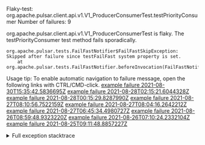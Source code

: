         
Flaky-test: org.apache.pulsar.client.api.v1.V1_ProducerConsumerTest.testPriorityConsumer
Number of failures: 9

org.apache.pulsar.client.api.v1.V1_ProducerConsumerTest is flaky. The testPriorityConsumer test method fails sporadically.

```
org.apache.pulsar.tests.FailFastNotifier$FailFastSkipException: Skipped after failure since testFailFast system property is set.
	at org.apache.pulsar.tests.FailFastNotifier.beforeInvocation(FailFastNotifier.java:88)

```

Usage tip: To enable automatic navigation to failure message, open the following links with CTRL/CMD-click.
[example failure 2021-08-30T15:35:42.5836695Z](https://github.com/apache/pulsar/runs/3463119398?check_suite_focus=true#step:9:3679)
[example failure 2021-08-28T02:15:21.6044328Z](https://github.com/apache/pulsar/runs/3448473880?check_suite_focus=true#step:9:2676)
[example failure 2021-08-28T00:15:29.8287990Z](https://github.com/apache/pulsar/runs/3447917315?check_suite_focus=true#step:9:2044)
[example failure 2021-08-27T08:10:56.7522159Z](https://github.com/apache/pulsar/runs/3440980370?check_suite_focus=true#step:9:2743)
[example failure 2021-08-27T08:04:16.2642212Z](https://github.com/apache/pulsar/runs/3440855241?check_suite_focus=true#step:9:2668)
[example failure 2021-08-27T06:45:34.4980727Z](https://github.com/apache/pulsar/runs/3440411158?check_suite_focus=true#step:9:2669)
[example failure 2021-08-26T08:59:48.9323220Z](https://github.com/apache/pulsar/runs/3430539961?check_suite_focus=true#step:9:3378)
[example failure 2021-08-26T07:10:24.2332104Z](https://github.com/apache/pulsar/runs/3429892136?check_suite_focus=true#step:9:2730)
[example failure 2021-08-25T09:11:48.8857227Z](https://github.com/apache/pulsar/runs/3420085427?check_suite_focus=true#step:10:2636)


<details>
<summary>Full exception stacktrace</summary>
<code><pre>
org.apache.pulsar.tests.FailFastNotifier$FailFastSkipException: Skipped after failure since testFailFast system property is set.
	at org.apache.pulsar.tests.FailFastNotifier.beforeInvocation(FailFastNotifier.java:88)

</pre></code>
</details>

